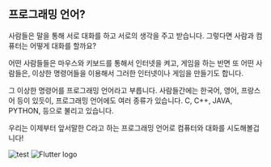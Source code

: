 ## 프로그래밍 언어?
사람들은 말을 통해 서로 대화를 하고 서로의 생각을 주고 받습니다. 그렇다면 사람과 컴퓨터는 어떻게 대화를 할까요? 

어떤 사람들들은 마우스와 키보드를 통해서 인터넷을 켜고, 게임을 하는 반면 또 어떤 사람들은, 이상한 명령어들을 이용해서 그러한 인터넷이나 게임을 만들기도 합니다. 

그 이상한 명령어를 ​프로그래밍 언어라고 부릅니다. 사람들간에는 한국어, 영어, 프랑스어 등이 있듯이, 프로그래밍 언어에도 여러 종류가 있습니다. C, C++, JAVA, PYTHON, 등으로 불리고 있습니다. 

우리는 이제부터 앞서말한 C라고 하는 프로그래밍 언어로 컴퓨터와 대화를 시도해볼겁니다!

![test](/JoHwanhee/c-lecture/master/www/c/1.png)
![Flutter logo](/dart-lang/site-shared/master/src/_assets/image/flutter/icon/64.png)
